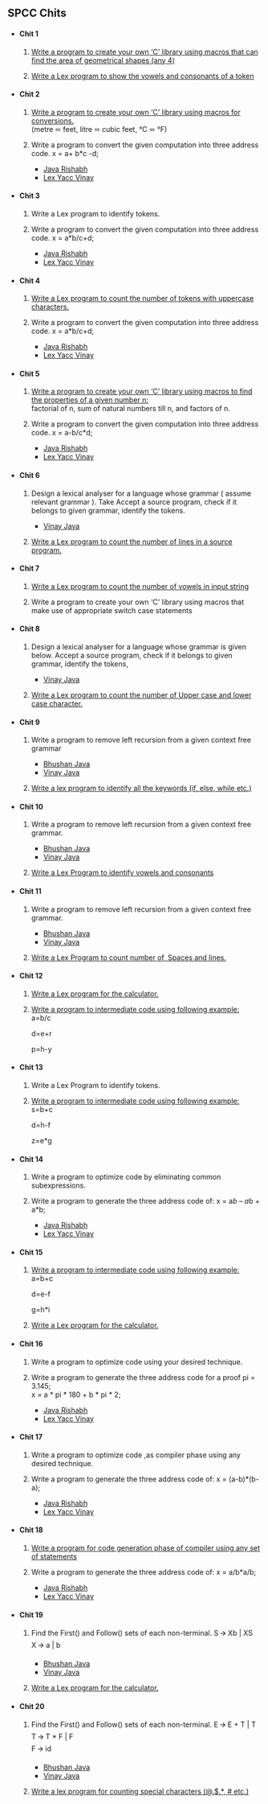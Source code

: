 ## SPCC Chits  

- #### Chit 1  

    1. [Write a program to create your own ‘C’ library using macros that can find the area of geometrical shapes (any 4)](https://github.com/bhushan-borole/spcc-pracs/tree/master/java/libraries)
    
    2. [Write a Lex program to show the vowels and consonants of a token](https://github.com/bhushan-borole/spcc-pracs/tree/master/lex_yacc/count_vowel_consonants)  
    
    
- #### Chit 2

    1. [Write a program to create your own ‘C’ library using macros for conversions.](https://github.com/bhushan-borole/spcc-pracs/tree/master/java/libraries)  
      (metre ⬄ feet, litre ⬄ cubic feet, °C ⬄ °F)
      
    2. Write a program to convert the given computation into three address code.        x = a+ b*c -d;    
        - [Java Rishabh](https://github.com/bhushan-borole/spcc-pracs/tree/master/java/3AC)  
        - [Lex Yacc Vinay](https://github.com/bhushan-borole/spcc-pracs/tree/master/lex_yacc/3ac)


- #### Chit 3

    1. Write a Lex program to identify tokens.
    
    2. Write a program to convert the given computation into three address code.    x = a*b/c+d;
        - [Java Rishabh](https://github.com/bhushan-borole/spcc-pracs/tree/master/java/3AC)  
        - [Lex Yacc Vinay](https://github.com/bhushan-borole/spcc-pracs/tree/master/lex_yacc/3ac)


- #### Chit 4

    1. [Write a Lex program to count the number of tokens with uppercase characters.](https://github.com/bhushan-borole/spcc-pracs/tree/master/lex_yacc/count_uppercase_lowercase)
    
    2. Write a program to convert the given computation into three address code.
    x = a*b/c+d;
        - [Java Rishabh](https://github.com/bhushan-borole/spcc-pracs/tree/master/java/3AC)  
        - [Lex Yacc Vinay](https://github.com/bhushan-borole/spcc-pracs/tree/master/lex_yacc/3ac)


- #### Chit 5

    1. [Write a program to create your own ‘C’ library using macros to find the properties 
       of a given number n:](https://github.com/bhushan-borole/spcc-pracs/tree/master/java/libraries)  
        factorial of n, sum of natural numbers till n, and factors of n.
        
    2. Write a program to convert the given computation into three address code. 
    x = a-b/c*d;
        - [Java Rishabh](https://github.com/bhushan-borole/spcc-pracs/tree/master/java/3AC)  
        - [Lex Yacc Vinay](https://github.com/bhushan-borole/spcc-pracs/tree/master/lex_yacc/3ac)


- #### Chit 6

    1. Design a lexical analyser for a language whose grammar ( assume relevant grammar ). 
       Take Accept a source program, check if it belongs to given grammar, identify the tokens.
       - [Vinay Java](https://github.com/vinay-deshmukh/SPCC_Codes/blob/master/spcc2/SPCC_E2.java)
       
    2. [Write a Lex program to count the number of lines in a source program.](https://github.com/bhushan-borole/spcc-pracs/tree/master/lex_yacc/count_char_words_lines_spaces)
    
    
- #### Chit 7

    1. [Write a Lex program to count the number of vowels in input string](https://github.com/bhushan-borole/spcc-pracs/tree/master/lex_yacc/count_vowel_consonants)
    
    2. Write a program to create your own ‘C’ library using macros that make use of appropriate switch case statements
    
    
- #### Chit 8

    1. Design a lexical analyser for a language whose grammar is given below.
        Accept a source program, check if it belongs to given grammar, identify the tokens,
       - [Vinay Java](https://github.com/vinay-deshmukh/SPCC_Codes/blob/master/spcc2/SPCC_E2.java)
       
    2. [Write a Lex program to count the number of Upper case and lower case character.](https://github.com/bhushan-borole/spcc-pracs/tree/master/lex_yacc/count_uppercase_lowercase)
    
    
- #### Chit 9
    1. Write a program to remove left recursion from a given context free grammar
    
        - [Bhushan Java](https://github.com/bhushan-borole/spcc-pracs/tree/master/java/left_recursion)
        - [Vinay Java](https://github.com/vinay-deshmukh/SPCC_Codes/blob/master/left_recursion/LeftRecursion.java)
    
    2. [Write a lex program to identify all the keywords (if, else, while etc.)](https://github.com/bhushan-borole/spcc-pracs/tree/master/lex_yacc/identify_keywords)
    
    
- #### Chit 10
    1. Write a program to remove left recursion from a given context free grammar.
    
        - [Bhushan Java](https://github.com/bhushan-borole/spcc-pracs/tree/master/java/left_recursion)
        - [Vinay Java](https://github.com/vinay-deshmukh/SPCC_Codes/blob/master/left_recursion/LeftRecursion.java)
    
    2. [Write a Lex Program to identify vowels and consonants](https://github.com/bhushan-borole/spcc-pracs/tree/master/lex_yacc/count_vowel_consonants)
    
    
- #### Chit 11

    1. Write a program to remove left recursion from a given context free grammar.
    
        - [Bhushan Java](https://github.com/bhushan-borole/spcc-pracs/tree/master/java/left_recursion)
        - [Vinay Java](https://github.com/vinay-deshmukh/SPCC_Codes/blob/master/left_recursion/LeftRecursion.java)
    
    2. [Write a Lex Program to count number of, Spaces and lines.](https://github.com/bhushan-borole/spcc-pracs/tree/master/lex_yacc/count_char_words_lines_spaces)
    
    
- #### Chit 12

    1. [Write a Lex program for the calculator.](https://github.com/bhushan-borole/spcc-pracs/tree/master/lex_yacc/calculator)
    
    2. [Write a program to intermediate code using following example:  ](https://github.com/bhushan-borole/spcc-pracs/tree/master/java/intermediate_code_generation)  
       a=b/c
       
       d=e+r
       
       p=h-y
       
- #### Chit 13

    1. Write a Lex Program to identify tokens.
    
    2. [Write a program to intermediate code using following example:  ](https://github.com/bhushan-borole/spcc-pracs/tree/master/java/intermediate_code_generation)  
       s=b+c
       
       d=h-f
       
       z=e*g
       
- #### Chit 14

    1. Write a program to optimize code by eliminating common subexpressions.
    
    2. Write a program to generate the three address code of:
       x = a*b – a*b + a*b;
       
        - [Java Rishabh](https://github.com/bhushan-borole/spcc-pracs/tree/master/java/3AC)  
        - [Lex Yacc Vinay](https://github.com/bhushan-borole/spcc-pracs/tree/master/lex_yacc/3ac)
        
- #### Chit 15

    1. [Write a program to intermediate code using following  example:  ](https://github.com/bhushan-borole/spcc-pracs/tree/master/java/intermediate_code_generation)  
       a=b+c  
       
       d=e-f  
       
       g=h*i
       
    2. [Write a Lex program for the calculator.](https://github.com/bhushan-borole/spcc-pracs/tree/master/lex_yacc/calculator)
- #### Chit 16
    1. Write a program to optimize code  using your desired technique.
    2. Write a program to generate the three address code for a proof
       pi = 3.145;  
       x = a * pi * 180  + b * pi * 2;
       
        - [Java Rishabh](https://github.com/bhushan-borole/spcc-pracs/tree/master/java/3AC)  
        - [Lex Yacc Vinay](https://github.com/bhushan-borole/spcc-pracs/tree/master/lex_yacc/3ac)

- #### Chit 17
    1. Write a program to optimize code  ,as compiler phase using any desired technique.
    2. Write a program to generate the three address code of:
       x = (a-b)*(b-a);
       
        - [Java Rishabh](https://github.com/bhushan-borole/spcc-pracs/tree/master/java/3AC)  
        - [Lex Yacc Vinay](https://github.com/bhushan-borole/spcc-pracs/tree/master/lex_yacc/3ac)


- #### Chit 18

    1. [Write a program for code generation phase of compiler using any set of statements](https://github.com/bhushan-borole/spcc-pracs/tree/master/java/code_generation)
    
    2. Write a program to generate the three address code of:
       x = a/b*a/b;
        - [Java Rishabh](https://github.com/bhushan-borole/spcc-pracs/tree/master/java/3AC)  
        - [Lex Yacc Vinay](https://github.com/bhushan-borole/spcc-pracs/tree/master/lex_yacc/3ac)


- #### Chit 19

    1. Find the First() and Follow() sets of each non-terminal.
       S 🡪 Xb | XS  
       X 🡪 a | b
       
       - [Bhushan Java](https://github.com/bhushan-borole/spcc-pracs/tree/master/java/first_follow)
       - [Vinay Java](https://github.com/vinay-deshmukh/SPCC_Codes/tree/master/first_follow)
       
    2. [Write a Lex program for the calculator.](https://github.com/bhushan-borole/spcc-pracs/tree/master/lex_yacc/calculator)


- #### Chit 20

    1. Find the First() and Follow() sets of each non-terminal.
       E 🡪 E + T | T  
       T 🡪 T * F | F  
       F 🡪 id
       
       - [Bhushan Java](https://github.com/bhushan-borole/spcc-pracs/tree/master/java/first_follow)
       - [Vinay Java](https://github.com/vinay-deshmukh/SPCC_Codes/tree/master/first_follow)
       
    2. [Write a lex program for counting special characters (@,$,*, # etc.)](https://github.com/bhushan-borole/spcc-pracs/tree/master/lex_yacc/count_special_characters)
    
